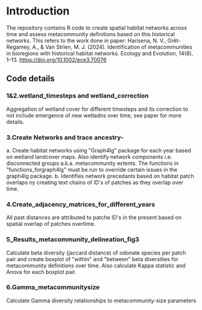 # Introduction
The repository contains R code to create spatial habitat networks across time and assess metacommunity definitions based on this historical networks. This refers to the work done in paper:
  Harisena, N. V., Grêt-Regamey, A., & Van Strien, M. J. (2024). Identification of metacommunities in bioregions with historical habitat networks. Ecology and Evolution, 14(8), 1–13. https://doi.org/10.1002/ece3.70076

## Code details
### 1&2.wetland_timesteps and wetland_correction
Aggregation of wetland cover for different timesteps and its correction to not include emergence of new wetladns over time, see paper for more details. 
### 3.Create Networks and trace ancestry- 
a. Create habitat networks using "Graph4lg" package for each year based on wetland landcover maps. Also identify network components i.e. disconnected groups a.k.a. metacommunity extents. The functions in "functions_forgraph4lg" must be run to override certain issues in the graph4lg package. 
b. Identifies network precedants based on habitat patch overlaps ny creating text chains of ID's of patches as they overlap over time. 
### 4.Create_adjacency_matrices_for_different_years
All past distances are attributed to patche ID's in the present based on spatial overlap of patches overtime.
### 5_Results_metacommunity_delineation_fig3
Calculate beta diversity (jaccard distance) of odonate species per patch pair and create boxplot of "within" and "between" beta diversities for metacommunity definitions over time. Also calculate Kappa statistic and Anova for each boxplot pair. 
### 6.Gamma_metacommunitysize
Calculate Gamma diversity relationships to metacommunity-size parameters
